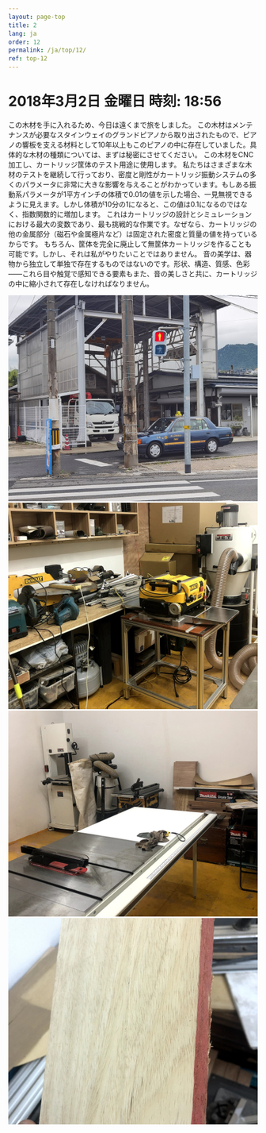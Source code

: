 ```yaml
---
layout: page-top
title: 2
lang: ja
order: 12
permalink: /ja/top/12/
ref: top-12
---
```



# 2018年3月2日   金曜日   時刻: 18:56 


この木材を手に入れるため、今日は遠くまで旅をしました。
この木材はメンテナンスが必要なスタインウェイのグランドピアノから取り出されたもので、ピアノの響板を支える材料として10年以上もこのピアノの中に存在していました。具体的な木材の種類については、まずは秘密にさせてください。
この木材をCNC加工し、カートリッジ筐体のテスト用途に使用します。
私たちはさまざまな木材のテストを継続して行っており、密度と剛性がカートリッジ振動システムの多くのパラメータに非常に大きな影響を与えることがわかっています。もしある振動系パラメータが1平方インチの体積で0.01の値を示した場合、一見無視できるように見えます。しかし体積が10分の1になると、この値は0.1になるのではなく、指数関数的に増加します。
これはカートリッジの設計とシミュレーションにおける最大の変数であり、最も挑戦的な作業です。なぜなら、カートリッジの他の金属部分（磁石や金属極片など）は固定された密度と質量の値を持っているからです。
もちろん、筐体を完全に廃止して無筐体カートリッジを作ることも可能です。しかし、それは私がやりたいことではありません。
音の美学は、器物から独立して単独で存在するものではないのです。形状、構造、質感、色彩――これら目や触覚で感知できる要素もまた、音の美しさと共に、カートリッジの中に縮小されて存在しなければなりません。

![1](/assets/top/12/1.jpg)
![2](/assets/top/12/2.jpg)
![3](/assets/top/12/3.jpg)
![4](/assets/top/12/4.jpg)
